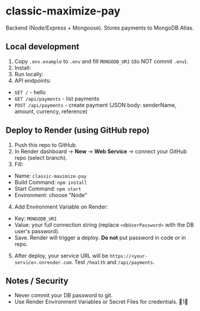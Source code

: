# classic-maximize-pay

Backend (Node/Express + Mongoose). Stores payments to MongoDB Atlas.

## Local development

1. Copy `.env.example` to `.env` and fill `MONGODB_URI` (do NOT commit `.env`).
2. Install:
3. Run locally:
4. API endpoints:
- `GET /` - hello
- `GET /api/payments` - list payments
- `POST /api/payments` - create payment (JSON body: senderName, amount, currency, reference)

## Deploy to Render (using GitHub repo)

1. Push this repo to GitHub.
2. In Render dashboard -> **New** -> **Web Service** -> connect your GitHub repo (select branch).
3. Fill:
- Name: `classic-maximize-pay`
- Build Command: `npm install`
- Start Command: `npm start`
- Environment: choose "Node"
4. Add Environment Variable on Render:
- Key: `MONGODB_URI`
- Value: your full connection string (replace `<dbUserPassword>` with the DB user's password).
- Save. Render will trigger a deploy. **Do not** put password in code or in repo.
5. After deploy, your service URL will be `https://<your-service>.onrender.com`. Test `/health` and `/api/payments`.

## Notes / Security
- Never commit your DB password to git.
- Use Render Environment Variables or Secret Files for credentials. 1